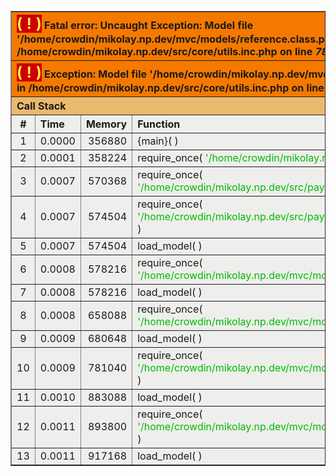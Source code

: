 <br />
<font size='1'><table class='xdebug-error xe-uncaught-exception' dir='ltr' border='1' cellspacing='0' cellpadding='1'>
<tr><th align='left' bgcolor='#f57900' colspan="5"><span style='background-color: #cc0000; color: #fce94f; font-size: x-large;'>( ! )</span> Fatal error: Uncaught Exception: Model file '/home/crowdin/mikolay.np.dev/mvc/models/reference.class.php' doesn't exists in /home/crowdin/mikolay.np.dev/src/core/utils.inc.php on line <i>78</i></th></tr>
<tr><th align='left' bgcolor='#f57900' colspan="5"><span style='background-color: #cc0000; color: #fce94f; font-size: x-large;'>( ! )</span> Exception: Model file '/home/crowdin/mikolay.np.dev/mvc/models/reference.class.php' doesn't exists in /home/crowdin/mikolay.np.dev/src/core/utils.inc.php on line <i>78</i></th></tr>
<tr><th align='left' bgcolor='#e9b96e' colspan='5'>Call Stack</th></tr>
<tr><th align='center' bgcolor='#eeeeec'>#</th><th align='left' bgcolor='#eeeeec'>Time</th><th align='left' bgcolor='#eeeeec'>Memory</th><th align='left' bgcolor='#eeeeec'>Function</th><th align='left' bgcolor='#eeeeec'>Location</th></tr>
<tr><td bgcolor='#eeeeec' align='center'>1</td><td bgcolor='#eeeeec' align='center'>0.0000</td><td bgcolor='#eeeeec' align='right'>356880</td><td bgcolor='#eeeeec'>{main}(  )</td><td title='/home/crowdin/mikolay.np.dev/www/index.php' bgcolor='#eeeeec'>.../index.php<b>:</b>0</td></tr>
<tr><td bgcolor='#eeeeec' align='center'>2</td><td bgcolor='#eeeeec' align='center'>0.0001</td><td bgcolor='#eeeeec' align='right'>358224</td><td bgcolor='#eeeeec'>require_once( <font color='#00bb00'>'/home/crowdin/mikolay.np.dev/init.php'</font> )</td><td title='/home/crowdin/mikolay.np.dev/www/index.php' bgcolor='#eeeeec'>.../index.php<b>:</b>5</td></tr>
<tr><td bgcolor='#eeeeec' align='center'>3</td><td bgcolor='#eeeeec' align='center'>0.0007</td><td bgcolor='#eeeeec' align='right'>570368</td><td bgcolor='#eeeeec'>require_once( <font color='#00bb00'>'/home/crowdin/mikolay.np.dev/src/payment/init.php'</font> )</td><td title='/home/crowdin/mikolay.np.dev/init.php' bgcolor='#eeeeec'>.../init.php<b>:</b>20</td></tr>
<tr><td bgcolor='#eeeeec' align='center'>4</td><td bgcolor='#eeeeec' align='center'>0.0007</td><td bgcolor='#eeeeec' align='right'>574504</td><td bgcolor='#eeeeec'>require_once( <font color='#00bb00'>'/home/crowdin/mikolay.np.dev/src/payment/PayPro.class.php'</font> )</td><td title='/home/crowdin/mikolay.np.dev/src/payment/init.php' bgcolor='#eeeeec'>.../init.php<b>:</b>4</td></tr>
<tr><td bgcolor='#eeeeec' align='center'>5</td><td bgcolor='#eeeeec' align='center'>0.0007</td><td bgcolor='#eeeeec' align='right'>574504</td><td bgcolor='#eeeeec'>load_model(  )</td><td title='/home/crowdin/mikolay.np.dev/src/payment/PayPro.class.php' bgcolor='#eeeeec'>.../PayPro.class.php<b>:</b>7</td></tr>
<tr><td bgcolor='#eeeeec' align='center'>6</td><td bgcolor='#eeeeec' align='center'>0.0008</td><td bgcolor='#eeeeec' align='right'>578216</td><td bgcolor='#eeeeec'>require_once( <font color='#00bb00'>'/home/crowdin/mikolay.np.dev/mvc/models/order.class.php'</font> )</td><td title='/home/crowdin/mikolay.np.dev/src/core/utils.inc.php' bgcolor='#eeeeec'>.../utils.inc.php<b>:</b>76</td></tr>
<tr><td bgcolor='#eeeeec' align='center'>7</td><td bgcolor='#eeeeec' align='center'>0.0008</td><td bgcolor='#eeeeec' align='right'>578216</td><td bgcolor='#eeeeec'>load_model(  )</td><td title='/home/crowdin/mikolay.np.dev/mvc/models/order.class.php' bgcolor='#eeeeec'>.../order.class.php<b>:</b>3</td></tr>
<tr><td bgcolor='#eeeeec' align='center'>8</td><td bgcolor='#eeeeec' align='center'>0.0008</td><td bgcolor='#eeeeec' align='right'>658088</td><td bgcolor='#eeeeec'>require_once( <font color='#00bb00'>'/home/crowdin/mikolay.np.dev/mvc/models/user.class.php'</font> )</td><td title='/home/crowdin/mikolay.np.dev/src/core/utils.inc.php' bgcolor='#eeeeec'>.../utils.inc.php<b>:</b>76</td></tr>
<tr><td bgcolor='#eeeeec' align='center'>9</td><td bgcolor='#eeeeec' align='center'>0.0009</td><td bgcolor='#eeeeec' align='right'>680648</td><td bgcolor='#eeeeec'>load_model(  )</td><td title='/home/crowdin/mikolay.np.dev/mvc/models/user.class.php' bgcolor='#eeeeec'>.../user.class.php<b>:</b>8</td></tr>
<tr><td bgcolor='#eeeeec' align='center'>10</td><td bgcolor='#eeeeec' align='center'>0.0009</td><td bgcolor='#eeeeec' align='right'>781040</td><td bgcolor='#eeeeec'>require_once( <font color='#00bb00'>'/home/crowdin/mikolay.np.dev/mvc/models/project.class.php'</font> )</td><td title='/home/crowdin/mikolay.np.dev/src/core/utils.inc.php' bgcolor='#eeeeec'>.../utils.inc.php<b>:</b>76</td></tr>
<tr><td bgcolor='#eeeeec' align='center'>11</td><td bgcolor='#eeeeec' align='center'>0.0010</td><td bgcolor='#eeeeec' align='right'>883088</td><td bgcolor='#eeeeec'>load_model(  )</td><td title='/home/crowdin/mikolay.np.dev/mvc/models/project.class.php' bgcolor='#eeeeec'>.../project.class.php<b>:</b>11</td></tr>
<tr><td bgcolor='#eeeeec' align='center'>12</td><td bgcolor='#eeeeec' align='center'>0.0011</td><td bgcolor='#eeeeec' align='right'>893800</td><td bgcolor='#eeeeec'>require_once( <font color='#00bb00'>'/home/crowdin/mikolay.np.dev/mvc/models/source.class.php'</font> )</td><td title='/home/crowdin/mikolay.np.dev/src/core/utils.inc.php' bgcolor='#eeeeec'>.../utils.inc.php<b>:</b>76</td></tr>
<tr><td bgcolor='#eeeeec' align='center'>13</td><td bgcolor='#eeeeec' align='center'>0.0011</td><td bgcolor='#eeeeec' align='right'>917168</td><td bgcolor='#eeeeec'>load_model(  )</td><td title='/home/crowdin/mikolay.np.dev/mvc/models/source.class.php' bgcolor='#eeeeec'>.../source.class.php<b>:</b>4</td></tr>
</table></font>